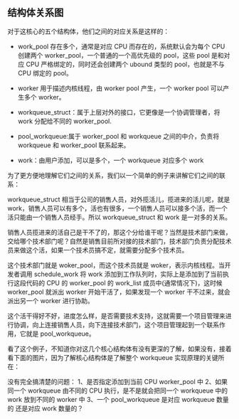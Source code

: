 


## 结构体关系图
对于这核心的五个结构体，他们之间的对应关系是这样的：

* work_pool 存在多个，通常是对应 CPU 而存在的，系统默认会为每个 CPU 创建两个 worker_pool，一个普通的一个高优先级的 pool，这些 pool 是和对应 CPU 严格绑定的，同时还会创建两个 ubound 类型的 pool，也就是不与 CPU 绑定的 pool。

* worker 用于描述内核线程，由 worker pool 产生，一个 worker pool 可以产生多个 worker。

* workqueue_struct：属于上层对外的接口，它更像是一个协调管理者，将 work 分配给不同的 worker_pool.

* pool_workqueue:属于 worker_pool 和 workqueue 之间的中介，负责将 workqueue 和 worker_pool 联系起来。  

* work：由用户添加，可以是多个，一个 workqueue 对应多个 work


为了更方便地理解它们之间的关系，我们以一个简单的例子来讲解它们之间的联系：

workqueue_struct 相当于公司的销售人员，对外揽活儿，揽进来的活儿呢，就是 work，销售人员可以有多个，活也有很多，一个销售人员可以接多个活，而一个活只能由一个销售人员经手。所以 workqueue_struct  和 work 是一对多的关系。  

销售人员揽进来的活自己是干不了的，那这个分给谁干呢？当然是技术部门来做，交给哪个技术部门呢？自然是销售目前所对接的技术部门，技术部门负责分配技术员来做这个活，如果一个技术员搞不定，就需要分配多个技术员。   

这个技术部门就是 woker_pool，而这个技术员就是 woker，表示内核线程。当开发者调用 schedule_work 将 work 添加到工作队列时，实际上是添加到了当前执行这段代码的 CPU 的 worker_pool 的 work_list 成员中(通常情况下)，这时候 worker_pool 就派出 worker 开始干活了，如果发现一个 worker 干不过来，就会派出另一个 worker 进行协助。   

这个活干得好不好，进度怎么样，是否需要技术支持，这就需要一个项目管理来进行协调，向上连接销售人员，向下连接技术部门，这个项目管理起到一个联系作用，它就是 pool_workqueue。  


看了这个例子，不知道你对这几个核心结构体有没有更深的了解，如果没有，接着看下面的图片，因为了解核心结构体是了解整个 workqueue 实现原理的关键所在：


没有完全搞清楚的问题：
1、是否指定添加到当前 CPU worker_pool 中
2、如果同一个 workqueue 由不同的 CPU 执行，是不是就会把同一个 workqueue 中的 work 放到不同的 worker 中
3、一个 pool_workqueue 是对应 workqueue 数量的 还是对应 work 数量的？
 


```

```










